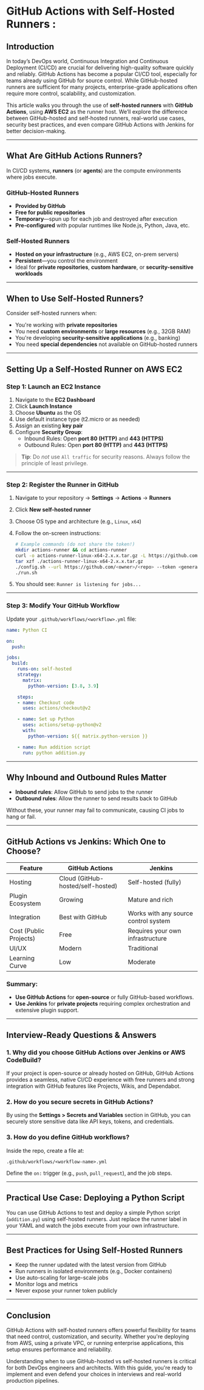 # GitHub Actions with Self-Hosted Runners :

## Introduction

In today’s DevOps world, Continuous Integration and Continuous Deployment (CI/CD) are crucial for delivering high-quality software quickly and reliably. GitHub Actions has become a popular CI/CD tool, especially for teams already using GitHub for source control. While GitHub-hosted runners are sufficient for many projects, enterprise-grade applications often require more control, scalability, and customization.

This article walks you through the use of **self-hosted runners** with **GitHub Actions**, using **AWS EC2** as the runner host. We’ll explore the difference between GitHub-hosted and self-hosted runners, real-world use cases, security best practices, and even compare GitHub Actions with Jenkins for better decision-making.

---

## What Are GitHub Actions Runners?

In CI/CD systems, **runners** (or **agents**) are the compute environments where jobs execute.

### GitHub-Hosted Runners

- **Provided by GitHub**
- **Free for public repositories**
- **Temporary**—spun up for each job and destroyed after execution
- **Pre-configured** with popular runtimes like Node.js, Python, Java, etc.

### Self-Hosted Runners

- **Hosted on your infrastructure** (e.g., AWS EC2, on-prem servers)
- **Persistent**—you control the environment
- Ideal for **private repositories**, **custom hardware**, or **security-sensitive workloads**

---

## When to Use Self-Hosted Runners?

Consider self-hosted runners when:

- You're working with **private repositories**
- You need **custom environments** or **large resources** (e.g., 32GB RAM)
- You're developing **security-sensitive applications** (e.g., banking)
- You need **special dependencies** not available on GitHub-hosted runners

---

## Setting Up a Self-Hosted Runner on AWS EC2

### Step 1: Launch an EC2 Instance

1. Navigate to the **EC2 Dashboard**
2. Click **Launch Instance**
3. Choose **Ubuntu** as the OS
4. Use default instance type (t2.micro or as needed)
5. Assign an existing **key pair**
6. Configure **Security Group**:
   - Inbound Rules: Open **port 80 (HTTP)** and **443 (HTTPS)**
   - Outbound Rules: Open **port 80 (HTTP)** and **443 (HTTPS)**

> **Tip**: Do *not* use `All traffic` for security reasons. Always follow the principle of least privilege.

---

### Step 2: Register the Runner in GitHub

1. Navigate to your repository → **Settings** → **Actions** → **Runners**
2. Click **New self-hosted runner**
3. Choose OS type and architecture (e.g., `Linux`, `x64`)
4. Follow the on-screen instructions:
   ```bash
   # Example commands (do not share the token!)
   mkdir actions-runner && cd actions-runner
   curl -o actions-runner-linux-x64-2.x.x.tar.gz -L https://github.com/actions/runner/releases/download/v2.x.x/actions-runner-linux-x64-2.x.x.tar.gz
   tar xzf ./actions-runner-linux-x64-2.x.x.tar.gz
   ./config.sh --url https://github.com/<owner>/<repo> --token <generated_token>
   ./run.sh
   ```

5. You should see: `Runner is listening for jobs...`

---

### Step 3: Modify Your GitHub Workflow

Update your `.github/workflows/<workflow>.yml` file:

```yaml
name: Python CI

on:
  push:

jobs:
  build:
    runs-on: self-hosted
    strategy:
      matrix:
        python-version: [3.8, 3.9]

    steps:
    - name: Checkout code
      uses: actions/checkout@v2

    - name: Set up Python
      uses: actions/setup-python@v2
      with:
        python-version: ${{ matrix.python-version }}

    - name: Run addition script
      run: python addition.py
```

---

## Why Inbound and Outbound Rules Matter

- **Inbound rules**: Allow GitHub to send jobs to the runner
- **Outbound rules**: Allow the runner to send results back to GitHub

Without these, your runner may fail to communicate, causing CI jobs to hang or fail.

---

## GitHub Actions vs Jenkins: Which One to Choose?

| Feature               | GitHub Actions                  | Jenkins                             |
|-----------------------|----------------------------------|--------------------------------------|
| Hosting               | Cloud (GitHub-hosted/self-hosted)| Self-hosted (fully)                  |
| Plugin Ecosystem      | Growing                         | Mature and rich                      |
| Integration           | Best with GitHub                | Works with any source control system |
| Cost (Public Projects)| Free                            | Requires your own infrastructure     |
| UI/UX                 | Modern                          | Traditional                          |
| Learning Curve        | Low                             | Moderate                             |

### Summary:
- **Use GitHub Actions** for **open-source** or fully GitHub-based workflows.
- **Use Jenkins** for **private projects** requiring complex orchestration and extensive plugin support.

---

## Interview-Ready Questions & Answers

### 1. Why did you choose GitHub Actions over Jenkins or AWS CodeBuild?

If your project is open-source or already hosted on GitHub, GitHub Actions provides a seamless, native CI/CD experience with free runners and strong integration with GitHub features like Projects, Wikis, and Dependabot.

### 2. How do you secure secrets in GitHub Actions?

By using the **Settings > Secrets and Variables** section in GitHub, you can securely store sensitive data like API keys, tokens, and credentials.

### 3. How do you define GitHub workflows?

Inside the repo, create a file at:

```
.github/workflows/<workflow-name>.yml
```

Define the `on:` trigger (e.g., `push`, `pull_request`), and the job steps.

---

## Practical Use Case: Deploying a Python Script

You can use GitHub Actions to test and deploy a simple Python script (`addition.py`) using self-hosted runners. Just replace the runner label in your YAML and watch the jobs execute from your own infrastructure.

---

## Best Practices for Using Self-Hosted Runners

- Keep the runner updated with the latest version from GitHub
- Run runners in isolated environments (e.g., Docker containers)
- Use auto-scaling for large-scale jobs
- Monitor logs and metrics
- Never expose your runner token publicly

---

## Conclusion

GitHub Actions with self-hosted runners offers powerful flexibility for teams that need control, customization, and security. Whether you're deploying from AWS, using a private VPC, or running enterprise applications, this setup ensures performance and reliability.

Understanding when to use GitHub-hosted vs self-hosted runners is critical for both DevOps engineers and architects. With this guide, you're ready to implement and even defend your choices in interviews and real-world production pipelines.
